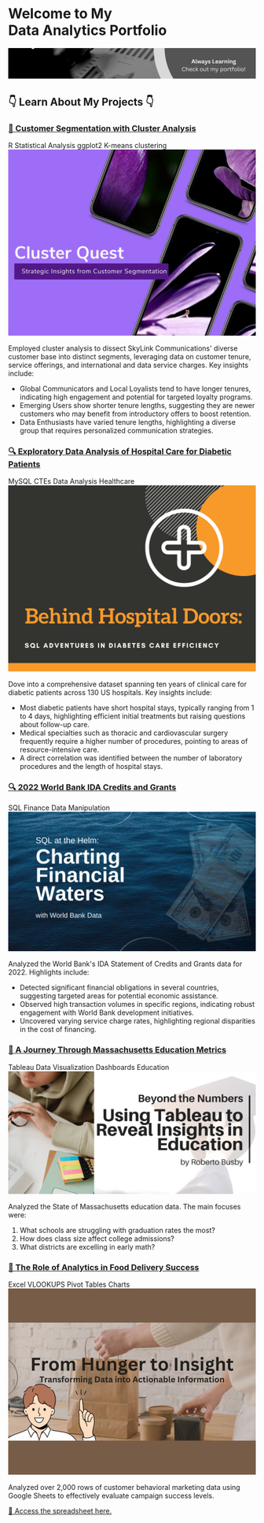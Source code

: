 <div class="index-header-container">
    <h1>Welcome to My <br> Data Analytics Portfolio</h1>  
    <img src="images/background_site.png?raw=true"/>
    <br>
    <h2>👇 Learn About My Projects 👇</h2>
</div>

<!-- Project 5: R Clusters-->
<div class="project-card" id="r-clusters">
    <h3><a href="https://github.com/RB-DataAnalyst/rb-dataanalyst.github.io/blob/master/projects/cluster.md" target="_blank">🔗 Customer Segmentation with Cluster Analysis</a></h3>
    <div class="project-skills-container">
        <span class="project-skills-label"></span>
        <div class="project-skills">
            <span class="project-skill-tag">R</span>
            <span class="project-skill-tag">Statistical Analysis</span>
            <span class="project-skill-tag">ggplot2</span> 
            <span class="project-skill-tag">K-means clustering</span>
        </div>
    </div>
    <a href="https://github.com/RB-DataAnalyst/rb-dataanalyst.github.io/blob/master/projects/cluster.md" target="_blank">
        <img src="images/cluster/cluster.png?raw=true" alt="Project Image"/>
    </a>
    <p>Employed cluster analysis to dissect SkyLink Communications' diverse customer base into distinct segments, leveraging data on customer tenure, service offerings, and international and data service charges. Key insights include:</p>
    <ul>
        <li>Global Communicators and Local Loyalists tend to have longer tenures, indicating high engagement and potential for targeted loyalty programs.</li>
        <li>Emerging Users show shorter tenure lengths, suggesting they are newer customers who may benefit from introductory offers to boost retention.</li>
        <li>Data Enthusiasts have varied tenure lengths, highlighting a diverse group that requires personalized communication strategies.</li>
    </ul>
</div>


<!-- Project 4: SQL Healthcare-->
<div class="project-card" id="sql-healthcare">
    <h3><a href="/projects/healthcare">🔍 Exploratory Data Analysis of Hospital Care for Diabetic Patients</a></h3>
    <div class="project-skills-container">
        <span class="project-skills-label"></span>
        <div class="project-skills">
            <span class="project-skill-tag">MySQL</span>
            <span class="project-skill-tag">CTEs</span>
            <span class="project-skill-tag">Data Analysis</span> 
            <span class="project-skill-tag">Healthcare</span>
        </div>
    </div>
    <a href="/projects/healthcare">
        <img src="images/SQL_health/SQL_health.png?raw=true" alt="Project Image"/>
    </a>
    <p>Dove into a comprehensive dataset spanning ten years of clinical care for diabetic patients across 130 US hospitals. Key insights include:</p>
    <ul>
        <li>Most diabetic patients have short hospital stays, typically ranging from 1 to 4 days, highlighting efficient initial treatments but raising questions about follow-up care.</li>
        <li>Medical specialties such as thoracic and cardiovascular surgery frequently require a higher number of procedures, pointing to areas of resource-intensive care.</li>
        <li>A direct correlation was identified between the number of laboratory procedures and the length of hospital stays.</li>
    </ul>
</div>

<!-- Project 3: SQL Finance -->
<div class="project-card" id="sql-finance">
    <h3><a href="/projects/bank">🔍 2022 World Bank IDA Credits and Grants</a></h3>
    <div class="project-skills-container">
        <span class="project-skills-label"></span>
        <div class="project-skills">
            <span class="project-skill-tag">SQL</span>
            <span class="project-skill-tag">Finance</span>
            <span class="project-skill-tag">Data Manipulation</span> 
        </div>
    </div>
    <a href="/projects/bank">
        <img src="images/SQL_Bank/SQLproject1.png?raw=true" alt="Project Image"/>
    </a>
    <p>Analyzed the World Bank's IDA Statement of Credits and Grants data for 2022. Highlights include:</p>
    <ul>
        <li>Detected significant financial obligations in several countries, suggesting targeted areas for potential economic assistance.</li>
        <li>Observed high transaction volumes in specific regions, indicating robust engagement with World Bank development initiatives.</li>
        <li>Uncovered varying service charge rates, highlighting regional disparities in the cost of financing.</li>
    </ul>
</div>

<!-- Project 2: Tableau Education -->
<div class="project-card" id="tableau-education">
    <h3><a href="https://www.linkedin.com/pulse/tableau-journey-through-massachusetts-education-metrics-roberto-busby-njjrc/" target="_blank">🔗 A Journey Through Massachusetts Education Metrics</a></h3>
    <div class="project-skills-container">
        <span class="project-skills-label"></span>
        <div class="project-skills">
            <span class="project-skill-tag">Tableau</span>
            <span class="project-skill-tag">Data Visualization</span>
            <span class="project-skill-tag">Dashboards</span>
            <span class="project-skill-tag">Education</span> 
        </div>
    </div>
    <a href="https://www.linkedin.com/pulse/tableau-journey-through-massachusetts-education-metrics-roberto-busby-njjrc/" target="_blank">
        <img src="images/tableau/tableau-education.png?raw=true" alt="Project Image"/>
    </a>
    <p>Analyzed the State of Massachusetts education data. The main focuses were:</p>
    <ol>
        <li>What schools are struggling with graduation rates the most?</li>
        <li>How does class size affect college admissions?</li>
        <li>What districts are excelling in early math?</li>
    </ol>
</div>

<!-- Project 1: Excel Food Delivery -->
<div class="project-card" id="excel">
    <h3><a href="https://www.linkedin.com/pulse/role-analytics-food-delivery-success-roberto-busby-foasc/" target="_blank">🔗 The Role of Analytics in Food Delivery Success 
    </a></h3>
    <div class="project-skills-container">
        <span class="project-skills-label"></span>
        <div class="project-skills">
            <span class="project-skill-tag">Excel</span>
            <span class="project-skill-tag">VLOOKUPS</span>
            <span class="project-skill-tag">Pivot Tables</span>
            <span class="project-skill-tag">Charts</span> 
        </div>
    </div>
    <a href="https://www.linkedin.com/pulse/role-analytics-food-delivery-success-roberto-busby-foasc/" target="_blank">
        <img src="images/excel/excel.JPG?raw=true" alt="Project Image"/>
    </a>
    <p>Analyzed over 2,000 rows of customer behavioral marketing data using Google Sheets to effectively evaluate campaign success levels.</p>
    <a href="https://docs.google.com/spreadsheets/d/1JZlQOhyvpybO4J6utH-7Abzs9c-5UR9QUvtl8yphjms/edit?usp=sharing">🔗 Access the spreadsheet here.</a>
</div>
